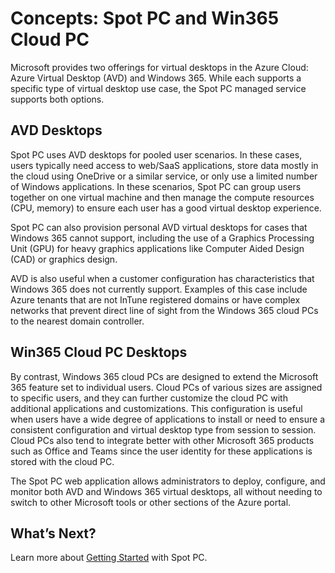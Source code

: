 # Concepts: Spot PC and Win365 Cloud PC

Microsoft provides two offerings for virtual desktops in the Azure Cloud: Azure Virtual Desktop (AVD) and Windows 365. While each supports a specific type of virtual desktop use case, the Spot PC managed service supports both options.

## AVD Desktops

Spot PC uses AVD desktops for pooled user scenarios. In these cases, users typically need access to web/SaaS applications, store data mostly in the cloud using OneDrive or a similar service, or only use a limited number of Windows applications. In these scenarios, Spot PC can group users together on one virtual machine and then manage the compute resources (CPU, memory) to ensure each user has a good virtual desktop experience.

Spot PC can also provision personal AVD virtual desktops for cases that Windows 365 cannot support, including the use of a Graphics Processing Unit (GPU) for heavy graphics applications like Computer Aided Design (CAD) or graphics design.

AVD is also useful when a customer configuration has characteristics that Windows 365 does not currently support. Examples of this case include Azure tenants that are not InTune registered domains or have complex networks that prevent direct line of sight from the Windows 365 cloud PCs to the nearest domain controller.

## Win365 Cloud PC Desktops

By contrast, Windows 365 cloud PCs are designed to extend the Microsoft 365 feature set to individual users. Cloud PCs of various sizes are assigned to specific users, and they can further customize the cloud PC with additional applications and customizations. This configuration is useful when users have a wide degree of applications to install or need to ensure a consistent configuration and virtual desktop type from session to session. Cloud PCs also tend to integrate better with other Microsoft 365 products such as Office and Teams since the user identity for these applications is stored with the cloud PC.

The Spot PC web application allows administrators to deploy, configure, and monitor both AVD and Windows 365 virtual desktops, all without needing to switch to other Microsoft tools or other sections of the Azure portal.

## What’s Next?

Learn more about [Getting Started](spot-pc/getting-started/) with Spot PC.
